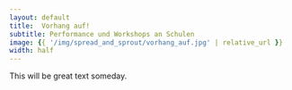 ```yaml
---
layout: default
title:  Vorhang auf!
subtitle: Performance und Workshops an Schulen
image: {{ '/img/spread_and_sprout/vorhang_auf.jpg' | relative_url }}
width: half
---
```

This will be great text someday.